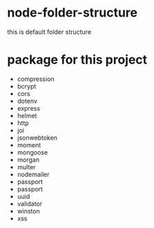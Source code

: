 # node-folder-structure

this is default folder structure

# package for this project

- compression
- bcrypt
- cors
- dotenv
- express
- helmet
- http
- joi
- jsonwebtoken
- moment
- mongoose
- morgan
- multer
- nodemailer
- passport
- passport
- uuid
- validator
- winston
- xss
